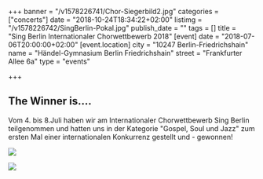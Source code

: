 +++
banner = "/v1578226741/Chor-Siegerbild2.jpg"
categories = ["concerts"]
date = "2018-10-24T18:34:22+02:00"
listimg = "/v1578226742/SingBerlin-Pokal.jpg"
publish_date = ""
tags = []
title = "Sing Berlin Internationaler Chorwettbewerb 2018"
[event]
date = "2018-07-06T20:00:00+02:00"
[event.location]
city = "10247 Berlin-Friedrichshain"
name = "Händel-Gymnasium Berlin Friedrichshain"
street = "Frankfurter Allee 6a"
type = "events"

+++
## The Winner is....

Vom 4. bis 8.Juli haben wir am Internationaler Chorwettbewerb Sing Berlin teilgenommen und hatten uns in der Kategorie "Gospel, Soul und Jazz" zum ersten Mal einer internationalen Konkurrenz gestellt und - gewonnen!

![](https://res.cloudinary.com/ways-choir/image/upload/v1578226742/Chorauftritt-13.jpg)

![](https://res.cloudinary.com/ways-choir/image/upload/v1578226742/SingBerlin-Urkunde.jpg)
